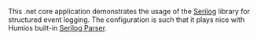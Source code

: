 This .net core application demonstrates the usage of the [Serilog](https://serilog.net) library for structured event logging. The configuration is such that it plays nice with Humios built-in [Serilog Parser](https://docs.humio.com/parsers/built-in-parsers/serilog/). 